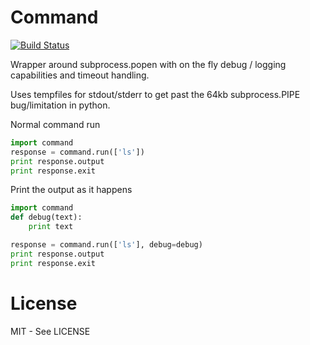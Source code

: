 Command
=======
[![Build Status](https://travis-ci.org/helgi/python-command.png)](https://travis-ci.org/helgi/python-command)

Wrapper around subprocess.popen with on the fly debug / logging capabilities and
timeout handling.

Uses tempfiles for stdout/stderr to get past the 64kb subprocess.PIPE bug/limitation in python.

Normal command run

```python
import command
response = command.run(['ls'])
print response.output
print response.exit
```

Print the output as it happens

```python
import command
def debug(text):
    print text

response = command.run(['ls'], debug=debug)
print response.output
print response.exit
```

License
=======
MIT - See LICENSE